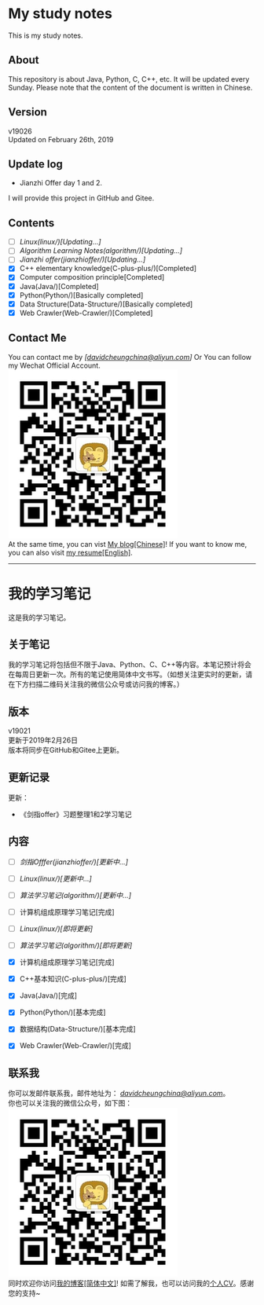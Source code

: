 ﻿# My study notes
This is my study notes.
## About
This repository is about Java, Python, C, C++, etc. It will be updated every Sunday. Please note that the content of the document is written in Chinese.
## Version
v19026<br>
Updated on February 26th, 2019
## Update log

 - Jianzhi Offer day 1 and 2.

I will provide this project in GitHub and Gitee.

## Contents 
 - [ ] *Linux(linux/)[Updating...]*
 - [ ] *Algorithm Learning Notes(algorithm/)[Updating...]*
 - [ ] *Jianzhi offer(jianzhioffer/)[Updating...]*
 - [x] C++ elementary knowledge(C-plus-plus/)[Completed]
 - [x] Computer composition principle[Completed]
 - [x] Java(Java/)[Completed]
 - [x] Python(Python/)[Basically completed]
 - [x] Data Structure(Data-Structure/)[Basically completed]
 - [x] Web Crawler(Web-Crawler/)[Completed]

## Contact Me
You can contact me by *[davidcheungchina@aliyun.com]*
Or You can follow my Wechat Official Account.
![](https://github.com/dqhplhzz2008/dqhplhzz2008.github.io/raw/master/weixingongzhonghao.jpg)  <br>
At the same time, you can vist [My blog[Chinese]](http://www.yushuai.xyz)!
If you want to know me, you can also visit [my resume\[English\]](https://gitpages.yushuai.me/cv/index_en.html). 

------------------------------------------------------

# 我的学习笔记
这是我的学习笔记。
## 关于笔记
我的学习笔记将包括但不限于Java、Python、C、C++等内容。本笔记预计将会在每周日更新一次。所有的笔记使用简体中文书写。（如想关注更实时的更新，请在下方扫描二维码关注我的微信公众号或访问我的博客。）
## 版本
v19021<br>
更新于2019年2月26日<br>
版本将同步在GitHub和Gitee上更新。

## 更新记录
更新：
 - 《剑指offer》习题整理1和2学习笔记

## 内容

 - [ ] *剑指Offfer(jianzhioffer/)[更新中...]*
 - [ ] *Linux(linux/)[更新中...]*
 - [ ] *算法学习笔记(algorithm/)[更新中...]*
 - [ ] 计算机组成原理学习笔记[完成]
 - [ ] *Linux(linux/)[即将更新]*
 - [ ] *算法学习笔记(algorithm/)[即将更新]*
 - [x] 计算机组成原理学习笔记[完成]
 - [x] C++基本知识(C-plus-plus/)[完成] 
 - [x] Java(Java/)[完成]
 - [x] Python(Python/)[基本完成]
 - [x] 数据结构(Data-Structure/)[基本完成]
 - [x] Web Crawler(Web-Crawler/)[完成]


## 联系我
你可以发邮件联系我，邮件地址为： *davidcheungchina@aliyun.com*。<br>
你也可以关注我的微信公众号，如下图：
![](https://github.com/dqhplhzz2008/dqhplhzz2008.github.io/raw/master/weixingongzhonghao.jpg)  <br>
同时欢迎你访问[我的博客[简体中文]](http://www.yushuai.xyz)!
如需了解我，也可以访问我的[个人CV](https://gitpages.yushuai.me/cv/index.html)。感谢您的支持~
